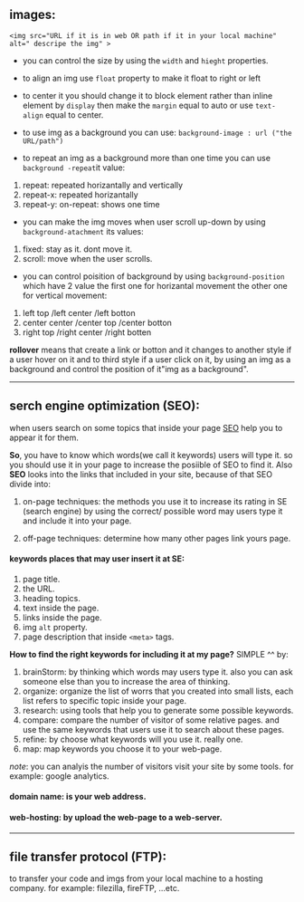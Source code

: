 ## images:
`<img src="URL if it is in web OR path if it in your local machine" alt=" descripe the img" >`

- you can control the size by using the `width` and `hieght` properties.
- to align an img use `float` property to make it float to right or left 

- to center it you should change it to block element rather than inline element by `display` then make the `margin` equal to auto or use `text-align` equal to center.

- to use img as a background you can use:
 `background-image : url ("the URL/path")` 

- to repeat an img as a background more than one time you can use `background -repeat`it value:
1. repeat: repeated horizantally and vertically
2. repeat-x: repeated horizantally
3. repeat-y: on-repeat: shows one time

- you can make the img moves when user scroll up-down by using `background-atachment` its values:
1. fixed: stay as it. dont move it.
2. scroll: move when the user scrolls.

- you can control poisition of background by using `background-position` which have 2 value the first one for horizantal movement the other one for vertical movement:
1. left top /left center /left botton
2. center center /center top /center botton
3. right top /right center /right botten

**rollover** means that create a link or botton and it changes to another style if a user hover on it and to third style if a user click on it, by using an img as a background and control the position of it"img as a background".



---------------------------------------



## serch engine optimization (SEO):
when users search on some topics that inside your page [SEO](https://moz.com/learn/seo/what-is-seo) help you to appear it for them.

**So**, you have to know which words(we call it keywords) users will type it. so you should use it in your page to increase the posiible of SEO to find it. Also **SEO** looks into the links that included in your site, because of that SEO divide into:

1. on-page techniques: the methods you use it to increase its rating in SE (search engine) by using the correct/ possible word may users type it and include it into your page.

2. off-page techniques: determine how many other pages link yours page.


#### keywords places that may user insert it at SE:
1. page title.
2. the URL.
3. heading topics.
4. text inside the page.
5. links inside the page.
6. img `alt` property.
7. page description that inside `<meta>` tags.


**How to find the right keywords for including it at my page?**
SIMPLE ^^ by:

1. brainStorm: by thinking which words may users type it. also you can ask someone else than you to increase the area of thinking.
2. organize: organize the list of worrs that you created into small lists, each list refers to specific topic inside your page.
3. research: using tools that help you to generate some possible keywords.
4. compare: compare the number of visitor of some relative pages. and use the same keywords that users use it to search about these pages.
5. refine: by choose what keywords will you use it. really one.
6. map: map keywords you choose it to your web-page.

*note*: you can analyis the number of visitors visit your site by some tools. for example: google analytics.

#### domain name: is your web address.
#### web-hosting: by upload the web-page to a web-server.


---------------------------------------



## file transfer protocol (FTP):
to transfer your code and imgs from your local machine to a hosting company. for example: filezilla, fireFTP, ...etc.